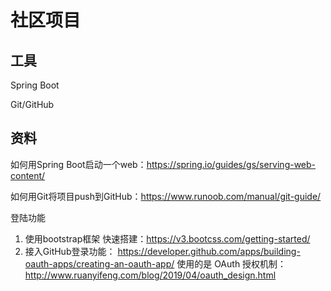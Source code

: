 # 社区项目

## 工具

Spring Boot

Git/GitHub

## 资料

如何用Spring Boot启动一个web：https://spring.io/guides/gs/serving-web-content/

如何用Git将项目push到GitHub：https://www.runoob.com/manual/git-guide/

登陆功能 

1. 使用bootstrap框架 快速搭建：https://v3.bootcss.com/getting-started/
2. 接入GitHub登录功能： https://developer.github.com/apps/building-oauth-apps/creating-an-oauth-app/
    使用的是 OAuth 授权机制：http://www.ruanyifeng.com/blog/2019/04/oauth_design.html